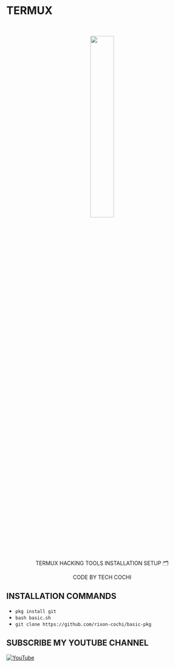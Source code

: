 # TERMUX 

<br>
<p align="center">
<img width="35%" src="https://i.pinimg.com/originals/93/92/55/939255731017e8a035c18bfb82c1c52b.png"/>
</p>

<p align="center">
      TERMUX HACKING TOOLS INSTALLATION SETUP 🗂️
</p> 
<p align="center">
     CODE BY TECH COCHI  
</p>



## INSTALLATION COMMANDS

* ``` pkg install git ```
* ``` bash basic.sh ```
* ``` git clone https://github.com/rixon-cochi/basic-pkg ```
## SUBSCRIBE MY YOUTUBE CHANNEL
[![YouTube](https://img.shields.io/badge/youtube-TECH--COCHI-red?style=for-the-badge&logo=youtube)](https://www.youtube.com/channel/UCdUnJ0qjDZ-psQYtgyoEl9Q)

